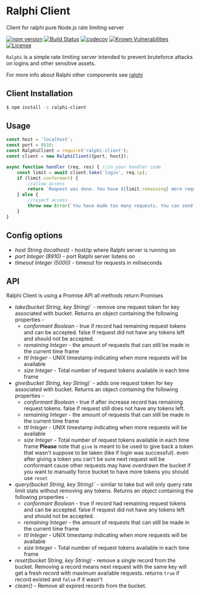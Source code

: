 # Ralphi Client
Client for ralphi pure Node.js rate limiting server

[![npm version](https://img.shields.io/npm/v/ralphi-client.svg)](https://www.npmjs.com/package/ralphi-client)
[![Build Status](https://travis-ci.org/yonjah/ralphi.svg?branch=master)](https://travis-ci.org/yonjah/ralphi)
[![codecov](https://codecov.io/gh/yonjah/ralphi/branch/master/graph/badge.svg)](https://codecov.io/gh/yonjah/ralphi)
[![Known Vulnerabilities](https://snyk.io/test/npm/ralphi-client/badge.svg)](https://snyk.io/test/npm/ralphi-client)
[![License](https://img.shields.io/npm/l/ralphi.svg?maxAge=2592000?style=plastic)](https://github.com/yonjah/ralphi/blob/master/LICENSE)

`Ralphi` is a simple rate limiting server intended to prevent bruteforce attacks on logins and other sensitive assets.

For more info about Ralphi other components see [ralphi](../README.md)

## Client Installation

```bash
$ npm install -s ralphi-client
```

## Usage
<!-- eslint-disable strict,no-unused-vars -->

```js
const host = 'localhost';
const port = 8910;
const RalphiClient = require('ralphi-client');
const client = new RalphiClient({port, host});

async function handler (req, res) { //in your handler code
    const limit = await client.take('login', req.ip);
    if (limit.conformant) {
        //allow access
        return `Request was done. You have ${limit.remaining} more requests until ${new Date(limit.ttl * 1000)}`;
    } else {
        //reject access
        throw new Error(`You have made too many requests. You can send ${limit.size} requests after ${new Date(limit.ttl * 1000)}`);
    }
}
```

## Config options
- _host String (localhost)_ - host/ip  where Ralphi server is running on
- _port Integer (8910)_ - port Ralphi server listens on
- _timeout Integer (5000)_ - timeout for requests in miliseconds

## API
Ralphi Client is using a Promise API all methods return Promises
- _take(bucket String, key String)`_ - remove one request token for key associated with bucket.
    Returns an object containing the following properties -
    - _conformant Boolean_ - true if record had remaining request tokens and can be accepted. false if request did not have any tokens left and should not be accepted.
    - _remaining Integer_  - the amount of requests that can still be made in the current time frame
    - _ttl Integer_ - UNIX timestamp indicating when more requests will be available
    - _size Integer_ - Total number of request tokens available in each time frame
- _give(bucket String, key String)`_ - adds one request token for key associated with bucket.
    Returns an object containing the following properties -
    - _conformant Boolean_ - true if after increase record has remaining request tokens. false if request still does not have any tokens left.
    - _remaining Integer_  - the amount of requests that can still be made in the current time frame
    - _ttl Integer_ - UNIX timestamp indicating when more requests will be available
    - _size Integer_ - Total number of request tokens available in each time frame
    **Please** note that `give` is meant to be used to give back a token that wasn't suppose to be taken (like if login was successful). even after giving a token you can't be sure next request will be conformant cause other requests may have overdrawn the bucket if you want to manually force bucket to have more tokens you should use `reset`
- _query(bucket String, key String)`_ - similar to take but will only query rate limit stats without removing any tokens.
    Returns an object containing the following properties -
    - _conformant Boolean_ - true if record had remaining request tokens and can be accepted. false if request did not have any tokens left and should not be accepted.
    - _remaining Integer_  - the amount of requests that can still be made in the current time frame
    - _ttl Integer_ - UNIX timestamp indicating when more requests will be available
    - _size Integer_ - Total number of request tokens available in each time frame
- _reset(bucket String, key String)_ - remove a single record from the bucket.
    Removing a record means next request with the same key will get a fresh record with maximum available requests. 
    returns `true` if record existed and `false` if it wasn't
- _clean()_ - Remove all expired records from the bucket.
